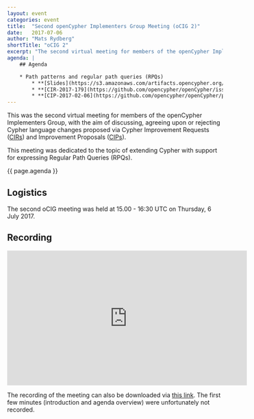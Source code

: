 ```yaml
---
layout: event
categories: event
title:  "Second openCypher Implementers Group Meeting (oCIG 2)"
date:   2017-07-06
author: "Mats Rydberg"
shortTitle: "oCIG 2"
excerpt: "The second virtual meeting for members of the openCypher Implementers Group."
agenda: |
    ## Agenda

    * Path patterns and regular path queries (RPQs)
        * **[Slides](https://s3.amazonaws.com/artifacts.opencypher.org/website/ocig2/Path+Pattern+Queries+-+oCIG+2017-07-06.pdf)**
        * **[CIR-2017-179](https://github.com/opencypher/openCypher/issues/179)**: Add support for regular path queries (RPQs) _(Tobias Lindaaker)_
        * **[CIP-2017-02-06](https://github.com/opencypher/openCypher/pull/187)**: Path Patterns _(Tobias Lindaaker)_
---
```

This was the second virtual meeting for members of the openCypher Implementers Group, with the aim of discussing, agreeing upon or rejecting Cypher language changes proposed via Cypher Improvement Requests (<a href="https://github.com/opencypher/openCypher/issues?q=is%3Aopen+is%3Aissue+label%3ACIR" target="_blank">CIRs</a>) and Improvement Proposals (<a href="/website/cips/" target="_blank">CIPs</a>).

This meeting was dedicated to the topic of extending Cypher with support for expressing Regular Path Queries (RPQs).

{{ page.agenda }}

## Logistics

The second oCIG meeting was held at 15.00 - 16:30 UTC on Thursday, 6 July 2017.

## Recording

<iframe width="560" height="315" src="https://www.youtube.com/embed/HN_etVA4FMk" frameborder="0" allowfullscreen></iframe>

The recording of the meeting can also be downloaded via [this link](https://s3.amazonaws.com/artifacts.opencypher.org/website/ocig2/ocig2-recording.zip).
The first few minutes (introduction and agenda overview) were unfortunately not recorded.
